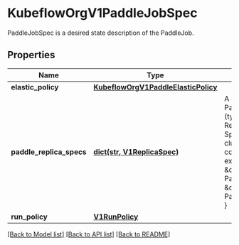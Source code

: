 # KubeflowOrgV1PaddleJobSpec

PaddleJobSpec is a desired state description of the PaddleJob.
## Properties
Name | Type | Description | Notes
------------ | ------------- | ------------- | -------------
**elastic_policy** | [**KubeflowOrgV1PaddleElasticPolicy**](KubeflowOrgV1PaddleElasticPolicy.md) |  | [optional] 
**paddle_replica_specs** | [**dict(str, V1ReplicaSpec)**](V1ReplicaSpec.md) | A map of PaddleReplicaType (type) to ReplicaSpec (value). Specifies the Paddle cluster configuration. For example,   {     \&quot;Master\&quot;: PaddleReplicaSpec,     \&quot;Worker\&quot;: PaddleReplicaSpec,   } | 
**run_policy** | [**V1RunPolicy**](V1RunPolicy.md) |  | 

[[Back to Model list]](../README.md#documentation-for-models) [[Back to API list]](../README.md#documentation-for-api-endpoints) [[Back to README]](../README.md)


